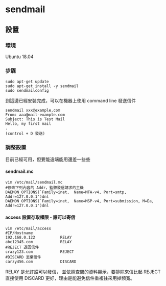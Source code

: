 # sendmail 

## 設置

### 環境
Ubuntu 18.04 

### 步驟
    sudo apt-get update 
    sudo apt-get install -y sendmail 
    sudo sendmailconfig
    
到這邊已經安裝完成，可以在機器上使用 command line 發送信件  
    
    sendmail xxx@example.com
    From: aaa@mail-example.com
    Subject: This is Test Mail 
    Hello, my first mail
    .
    (control + D 發送)

### 調整設置

目前已經可用，但要能遠端能用還差一些些

#### sendmail.mc
    vim /etc/mail/sendmail.mc
    #修改下列內容的 Addr，監聽發信請求的主機 
    DAEMON_OPTIONS(`Family=inet,  Name=MTA-v4, Port=smtp, Addr=127.0.0.1')dnl
    DAEMON_OPTIONS(`Family=inet,  Name=MSP-v4, Port=submission, M=Ea, Addr=127.0.0.1')dnl

#### access 設置存取權限 - 誰可以寄信
    vim /etc/mail/access
    #IP/Hostname
    192.168.0.122			RELAY
    abc12345.com			RELAY
    #REJECT 退回信件
    crazy123.com			REJECT
    #DISCARD 丟棄信件
    carzy456.com			DISCARD
RELAY 是允許誰可以發信，  並依照查閱的資料顯示，要排除來信比起 REJECT 直接使用 DISCARD 更好，理由是能避免信件重複往來用掉頻寬。
